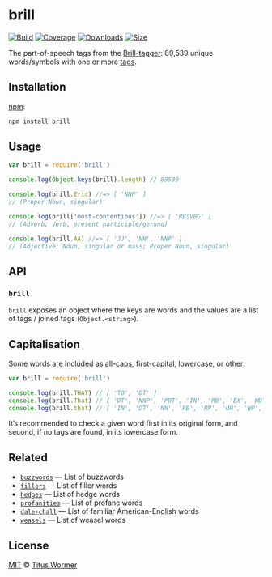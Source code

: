 # brill

[![Build][build-badge]][build]
[![Coverage][coverage-badge]][coverage]
[![Downloads][downloads-badge]][downloads]
[![Size][size-badge]][size]

The part-of-speech tags from the [Brill-tagger][wiki]: 89,539 unique
words/symbols with one or more [tags][descriptions].

## Installation

[npm][]:

```bash
npm install brill
```

## Usage

```js
var brill = require('brill')

console.log(Object.keys(brill).length) // 89539

console.log(brill.Eric) //=> [ 'NNP' ]
// (Proper Noun, singular)

console.log(brill['most-contentious']) //=> [ 'RB|VBG' ]
// (Adverb; Verb, present participle/gerund)

console.log(brill.AA) //=> [ 'JJ', 'NN', 'NNP' ]
// (Adjective; Noun, singular or mass; Proper Noun, singular)
```

## API

### `brill`

`brill` exposes an object where the keys are words and the values are
a list of tags / joined tags (`Object.<string>`).

## Capitalisation

Some words are included as all-caps, first-capital, lowercase, or other:

```js
var brill = require('brill')

console.log(brill.THAT) // [ 'TO', 'DT' ]
console.log(brill.That) // [ 'DT', 'NNP', 'PDT', 'IN', 'RB', 'EX', 'WDT' ]
console.log(brill.that) // [ 'IN', 'DT', 'NN', 'RB', 'RP', 'UH', 'WP', 'VBP', 'WDT' ]
```

It’s recommended to check a given word first in its original form,
and second, if no tags are found, in its lowercase form.

## Related

*   [`buzzwords`](https://github.com/words/buzzwords)
    — List of buzzwords
*   [`fillers`](https://github.com/words/fillers)
    — List of filler words
*   [`hedges`](https://github.com/words/hedges)
    — List of hedge words
*   [`profanities`](https://github.com/words/profanities)
    — List of profane words
*   [`dale-chall`](https://github.com/words/dale-chall)
    — List of familiar American-English words
*   [`weasels`](https://github.com/words/weasels)
    — List of weasel words

## License

[MIT][license] © [Titus Wormer][author]

<!-- Definitions -->

[build-badge]: https://img.shields.io/travis/words/brill.svg

[build]: https://travis-ci.org/words/brill

[coverage-badge]: https://img.shields.io/codecov/c/github/wooorm/brill.svg

[coverage]: https://codecov.io/github/wooorm/brill

[downloads-badge]: https://img.shields.io/npm/dm/brill.svg

[downloads]: https://www.npmjs.com/package/brill

[size-badge]: https://img.shields.io/bundlephobia/minzip/brill.svg

[size]: https://bundlephobia.com/result?p=brill

[npm]: https://docs.npmjs.com/cli/install

[license]: license

[author]: https://wooorm.com

[wiki]: https://en.wikipedia.org/wiki/Brill_tagger

[descriptions]: lib/descriptions.json
